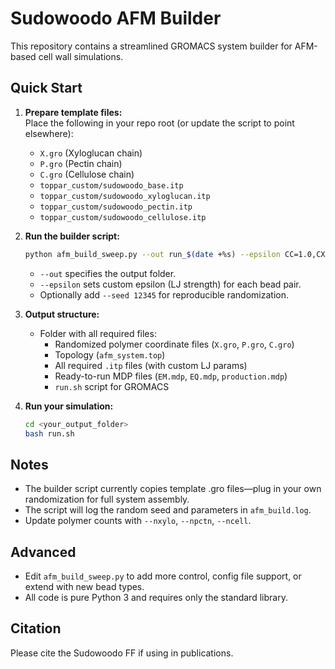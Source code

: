# Sudowoodo AFM Builder

This repository contains a streamlined GROMACS system builder for AFM-based cell wall simulations.

## Quick Start

1. **Prepare template files:**  
   Place the following in your repo root (or update the script to point elsewhere):  
   - `X.gro` (Xyloglucan chain)
   - `P.gro` (Pectin chain)
   - `C.gro` (Cellulose chain)
   - `toppar_custom/sudowoodo_base.itp`
   - `toppar_custom/sudowoodo_xyloglucan.itp`
   - `toppar_custom/sudowoodo_pectin.itp`
   - `toppar_custom/sudowoodo_cellulose.itp`

2. **Run the builder script:**  
   ```bash
   python afm_build_sweep.py --out run_$(date +%s) --epsilon CC=1.0,CX=0.8,CP=0.7,XX=0.6,XP=0.5,PP=0.4
   ```

   - `--out` specifies the output folder.
   - `--epsilon` sets custom epsilon (LJ strength) for each bead pair.
   - Optionally add `--seed 12345` for reproducible randomization.

3. **Output structure:**  
   - Folder with all required files:
     - Randomized polymer coordinate files (`X.gro`, `P.gro`, `C.gro`)
     - Topology (`afm_system.top`)
     - All required `.itp` files (with custom LJ params)
     - Ready-to-run MDP files (`EM.mdp`, `EQ.mdp`, `production.mdp`)
     - `run.sh` script for GROMACS

4. **Run your simulation:**  
   ```bash
   cd <your_output_folder>
   bash run.sh
   ```

## Notes

- The builder script currently copies template .gro files—plug in your own randomization for full system assembly.
- The script will log the random seed and parameters in `afm_build.log`.
- Update polymer counts with `--nxylo`, `--npctn`, `--ncell`.

## Advanced

- Edit `afm_build_sweep.py` to add more control, config file support, or extend with new bead types.
- All code is pure Python 3 and requires only the standard library.

## Citation

Please cite the Sudowoodo FF if using in publications.